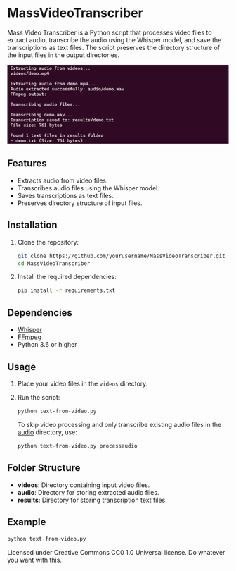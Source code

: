 # MassVideoTranscriber

Mass Video Transcriber is a Python script that processes video files to extract audio, transcribe the audio using the Whisper model, and save the transcriptions as text files. The script preserves the directory structure of the input files in the output directories.

!["Mass Video Transcriber"](./demo.png)

## Features

- Extracts audio from video files.
- Transcribes audio files using the Whisper model.
- Saves transcriptions as text files.
- Preserves directory structure of input files.

## Installation

1. Clone the repository:

    ```sh
    git clone https://github.com/yourusername/MassVideoTranscriber.git
    cd MassVideoTranscriber
    ```

2. Install the required dependencies:

    ```sh
    pip install -r requirements.txt
    ```

## Dependencies

- [Whisper](https://github.com/openai/whisper)
- [FFmpeg](https://ffmpeg.org/)
- Python 3.6 or higher

## Usage

1. Place your video files in the `videos` directory.

2. Run the script:

    ```sh
    python text-from-video.py
    ```

    To skip video processing and only transcribe existing audio files in the [audio](http://_vscodecontentref_/#%7B%22uri%22%3A%7B%22%24mid%22%3A1%2C%22fsPath%22%3A%22c%3A%5C%5CUsers%5C%5Cjerem%5C%5CProjects%5C%5CMassVideoTranscriber%5C%5Caudio%22%2C%22_sep%22%3A1%2C%22path%22%3A%22%2Fc%3A%2FUsers%2Fjerem%2FProjects%2FMassVideoTranscriber%2Faudio%22%2C%22scheme%22%3A%22file%22%7D%7D) directory, use:

    ```sh
    python text-from-video.py processaudio
    ```

## Folder Structure

- **videos**: Directory containing input video files.
- **audio**: Directory for storing extracted audio files.
- **results**: Directory for storing transcription text files.

## Example

```sh
python text-from-video.py
```

Licensed under Creative Commons CC0 1.0 Universal license. Do whatever you want with this. 
